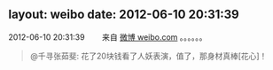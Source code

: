 layout: weibo
date: 2012-06-10 20:31:39
---
2012-06-10 20:31:39  &nbsp;&nbsp;&nbsp;&nbsp;&nbsp;&nbsp; 来自 <a href="http://weibo.com/" rel="nofollow">微博 weibo.com</a>
。。。。。。
>  @千寻张茹斐: 花了20块钱看了人妖表演，值了，那身材真棒[花心]！ ​​​
